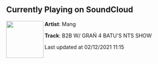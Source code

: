 ## Currently Playing on SoundCloud

[<img align="left" width="100" src="https://i1.sndcdn.com/artworks-itxet4Q7QWzrCcQU-0XvzsA-t50x50.jpg">](https://soundcloud.com/mangbg/b2b-w-gran-4-batus-nts-show)

**Artist**: Mang 

**Track**: B2B W/ GRAŃ 4 BATU'S NTS SHOW

Last updated at 02/12/2021 11:15
